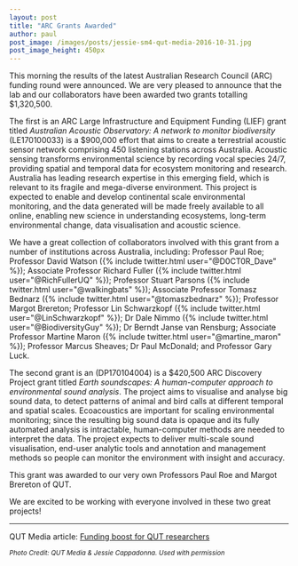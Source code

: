 ```yaml
---
layout: post
title: "ARC Grants Awarded"
author: paul
post_image: /images/posts/jessie-sm4-qut-media-2016-10-31.jpg
post_image_height: 450px
---
```


This morning the results of the latest Australian Research Council (ARC) funding
round were announced. We are very pleased to announce that the lab and our 
collaborators have been awarded two grants totalling $1,320,500.

The first is an ARC Large Infrastructure and Equipment Funding (LIEF) grant 
titled _Australian Acoustic Observatory: A network to monitor biodiversity_
(LE170100033) is a $900,000 effort that aims to create a terrestrial acoustic 
sensor network comprising 450 listening stations across Australia.
Acoustic sensing transforms environmental science by recording vocal species 
24/7, providing spatial and temporal data for ecosystem monitoring and research.
Australia has leading research expertise in this emerging field, which is 
relevant to its fragile and mega-diverse environment. This project is expected
to enable and develop continental scale environmental monitoring, and the data
generated will be made freely available to all online, enabling new science in 
understanding ecosystems, long-term environmental change, data visualisation 
and acoustic science.

We have a great collection of collaborators involved with this grant from a 
number of institutions across Australia, including: 
Professor Paul Roe; 
Professor David Watson ({% include twitter.html user="@D0CT0R_Dave" %}); 
Associate Professor Richard Fuller ({% include twitter.html user="@RichFullerUQ" %}); 
Professor Stuart Parsons ({% include twitter.html user="@walkingbats" %}); 
Associate Professor Tomasz Bednarz ({% include twitter.html user="@tomaszbednarz" %}); 
Professor Margot Brereton; 
Professor Lin Schwarzkopf ({% include twitter.html user="@LinSchwarzkopf" %}); 
Dr Dale Nimmo ({% include twitter.html user="@BiodiversityGuy" %}); 
Dr Berndt Janse van Rensburg; 
Associate Professor Martine Maron ({% include twitter.html user="@martine_maron" %});
Professor Marcus Sheaves; 
Dr Paul McDonald; and
Professor Gary Luck.

The second grant is an (DP170104004) is a $420,500 ARC Discovery Project grant 
titled _Earth soundscapes: A human-computer approach to environmental sound 
analysis_. The project  aims to visualise and analyse big sound data, to detect 
patterns of animal and bird calls at different temporal and spatial scales. 
Ecoacoustics are important for scaling environmental monitoring; since the 
resulting big sound data is opaque and its fully automated analysis is 
intractable, human-computer methods are needed to interpret the data. The 
project expects to deliver multi-scale sound visualisation, end-user analytic 
tools and annotation and management methods so people can monitor the 
environment with insight and accuracy.

This grant was awarded to our very own Professors Paul Roe and Margot Brereton 
of QUT.

We are excited to be working with everyone involved in these two great projects!

---

QUT Media article: [Funding boost for QUT researchers](https://www.qut.edu.au/news/news?news-id=111276)

<em><small>Photo Credit: QUT Media & Jessie Cappadonna. Used with permission</small></em>
